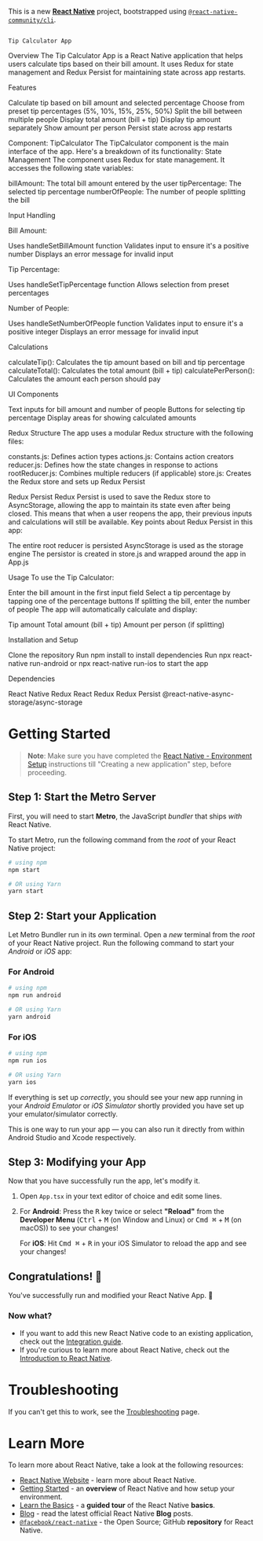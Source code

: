 This is a new [**React Native**](https://reactnative.dev) project, bootstrapped using [`@react-native-community/cli`](https://github.com/react-native-community/cli).

                                                                                               Tip Calculator App
Overview
The Tip Calculator App is a React Native application that helps users calculate tips based on their bill amount. It uses Redux for state management and Redux Persist for maintaining state across app restarts.

Features

Calculate tip based on bill amount and selected percentage
Choose from preset tip percentages (5%, 10%, 15%, 25%, 50%)
Split the bill between multiple people
Display total amount (bill + tip)
Display tip amount separately
Show amount per person
Persist state across app restarts

Component: TipCalculator
The TipCalculator component is the main interface of the app. Here's a breakdown of its functionality:
State Management
The component uses Redux for state management. It accesses the following state variables:

billAmount: The total bill amount entered by the user
tipPercentage: The selected tip percentage
numberOfPeople: The number of people splitting the bill

Input Handling

Bill Amount:

Uses handleSetBillAmount function
Validates input to ensure it's a positive number
Displays an error message for invalid input


Tip Percentage:

Uses handleSetTipPercentage function
Allows selection from preset percentages


Number of People:

Uses handleSetNumberOfPeople function
Validates input to ensure it's a positive integer
Displays an error message for invalid input



Calculations

calculateTip(): Calculates the tip amount based on bill and tip percentage
calculateTotal(): Calculates the total amount (bill + tip)
calculatePerPerson(): Calculates the amount each person should pay

UI Components

Text inputs for bill amount and number of people
Buttons for selecting tip percentage
Display areas for showing calculated amounts

Redux Structure
The app uses a modular Redux structure with the following files:

constants.js: Defines action types
actions.js: Contains action creators
reducer.js: Defines how the state changes in response to actions
rootReducer.js: Combines multiple reducers (if applicable)
store.js: Creates the Redux store and sets up Redux Persist

Redux Persist
Redux Persist is used to save the Redux store to AsyncStorage, allowing the app to maintain its state even after being closed. This means that when a user reopens the app, their previous inputs and calculations will still be available.
Key points about Redux Persist in this app:

The entire root reducer is persisted
AsyncStorage is used as the storage engine
The persistor is created in store.js and wrapped around the app in App.js

Usage
To use the Tip Calculator:

Enter the bill amount in the first input field
Select a tip percentage by tapping one of the percentage buttons
If splitting the bill, enter the number of people
The app will automatically calculate and display:

Tip amount
Total amount (bill + tip)
Amount per person (if splitting)



Installation and Setup

Clone the repository
Run npm install to install dependencies
Run npx react-native run-android or npx react-native run-ios to start the app

Dependencies

React Native
Redux
React Redux
Redux Persist
@react-native-async-storage/async-storage

# Getting Started

>**Note**: Make sure you have completed the [React Native - Environment Setup](https://reactnative.dev/docs/environment-setup) instructions till "Creating a new application" step, before proceeding.

## Step 1: Start the Metro Server

First, you will need to start **Metro**, the JavaScript _bundler_ that ships _with_ React Native.

To start Metro, run the following command from the _root_ of your React Native project:

```bash
# using npm
npm start

# OR using Yarn
yarn start
```

## Step 2: Start your Application

Let Metro Bundler run in its _own_ terminal. Open a _new_ terminal from the _root_ of your React Native project. Run the following command to start your _Android_ or _iOS_ app:

### For Android

```bash
# using npm
npm run android

# OR using Yarn
yarn android
```

### For iOS

```bash
# using npm
npm run ios

# OR using Yarn
yarn ios
```

If everything is set up _correctly_, you should see your new app running in your _Android Emulator_ or _iOS Simulator_ shortly provided you have set up your emulator/simulator correctly.

This is one way to run your app — you can also run it directly from within Android Studio and Xcode respectively.

## Step 3: Modifying your App

Now that you have successfully run the app, let's modify it.

1. Open `App.tsx` in your text editor of choice and edit some lines.
2. For **Android**: Press the <kbd>R</kbd> key twice or select **"Reload"** from the **Developer Menu** (<kbd>Ctrl</kbd> + <kbd>M</kbd> (on Window and Linux) or <kbd>Cmd ⌘</kbd> + <kbd>M</kbd> (on macOS)) to see your changes!

   For **iOS**: Hit <kbd>Cmd ⌘</kbd> + <kbd>R</kbd> in your iOS Simulator to reload the app and see your changes!

## Congratulations! :tada:

You've successfully run and modified your React Native App. :partying_face:

### Now what?

- If you want to add this new React Native code to an existing application, check out the [Integration guide](https://reactnative.dev/docs/integration-with-existing-apps).
- If you're curious to learn more about React Native, check out the [Introduction to React Native](https://reactnative.dev/docs/getting-started).

# Troubleshooting

If you can't get this to work, see the [Troubleshooting](https://reactnative.dev/docs/troubleshooting) page.

# Learn More

To learn more about React Native, take a look at the following resources:

- [React Native Website](https://reactnative.dev) - learn more about React Native.
- [Getting Started](https://reactnative.dev/docs/environment-setup) - an **overview** of React Native and how setup your environment.
- [Learn the Basics](https://reactnative.dev/docs/getting-started) - a **guided tour** of the React Native **basics**.
- [Blog](https://reactnative.dev/blog) - read the latest official React Native **Blog** posts.
- [`@facebook/react-native`](https://github.com/facebook/react-native) - the Open Source; GitHub **repository** for React Native.
